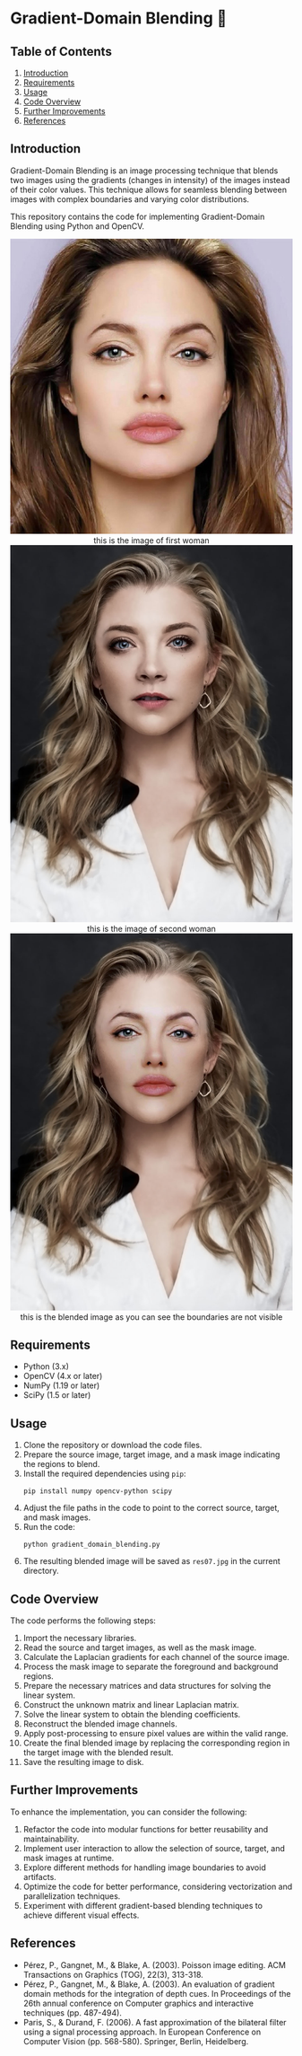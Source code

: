 # Gradient-Domain Blending 🎨

## Table of Contents
1. [Introduction](#introduction)
2. [Requirements](#requirements)
3. [Usage](#usage)
4. [Code Overview](#code-overview)
5. [Further Improvements](#further-improvements)
6. [References](#references)

## <a name="introduction"></a>Introduction
Gradient-Domain Blending is an image processing technique that blends two images using the gradients (changes in intensity) of the images instead of their color values. This technique allows for seamless blending between images with complex boundaries and varying color distributions.

This repository contains the code for implementing Gradient-Domain Blending using Python and OpenCV.

<p align="center">
  <img src="res05.jpg" alt="Alt Text" />
   <br>
   this is the image of first woman
<br>
   <img src="res06.jpg" alt="Alt Text" />
<br>
   this is the image of second woman
<br>
   <img src="res07.jpg" alt="Alt Text" />
<br>
this is the blended image as you can see the boundaries are not visible
</p>

## <a name="requirements"></a>Requirements
- Python (3.x)
- OpenCV (4.x or later)
- NumPy (1.19 or later)
- SciPy (1.5 or later)

## <a name="usage"></a>Usage
1. Clone the repository or download the code files.
2. Prepare the source image, target image, and a mask image indicating the regions to blend.
3. Install the required dependencies using `pip`:
   ```
   pip install numpy opencv-python scipy
   ```
4. Adjust the file paths in the code to point to the correct source, target, and mask images.
5. Run the code:
   ```
   python gradient_domain_blending.py
   ```
6. The resulting blended image will be saved as `res07.jpg` in the current directory.

## <a name="code-overview"></a>Code Overview
The code performs the following steps:

1. Import the necessary libraries.
2. Read the source and target images, as well as the mask image.
3. Calculate the Laplacian gradients for each channel of the source image.
4. Process the mask image to separate the foreground and background regions.
5. Prepare the necessary matrices and data structures for solving the linear system.
6. Construct the unknown matrix and linear Laplacian matrix.
7. Solve the linear system to obtain the blending coefficients.
8. Reconstruct the blended image channels.
9. Apply post-processing to ensure pixel values are within the valid range.
10. Create the final blended image by replacing the corresponding region in the target image with the blended result.
11. Save the resulting image to disk.

## <a name="further-improvements"></a>Further Improvements
To enhance the implementation, you can consider the following:

1. Refactor the code into modular functions for better reusability and maintainability.
2. Implement user interaction to allow the selection of source, target, and mask images at runtime.
3. Explore different methods for handling image boundaries to avoid artifacts.
4. Optimize the code for better performance, considering vectorization and parallelization techniques.
5. Experiment with different gradient-based blending techniques to achieve different visual effects.

## <a name="references"></a>References
- Pérez, P., Gangnet, M., & Blake, A. (2003). Poisson image editing. ACM Transactions on Graphics (TOG), 22(3), 313-318.
- Pérez, P., Gangnet, M., & Blake, A. (2003). An evaluation of gradient domain methods for the integration of depth cues. In Proceedings of the 26th annual conference on Computer graphics and interactive techniques (pp. 487-494).
- Paris, S., & Durand, F. (2006). A fast approximation of the bilateral filter using a signal processing approach. In European Conference on Computer Vision (pp. 568-580). Springer, Berlin, Heidelberg.
